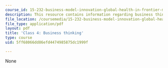 ```yaml
---
course_id: 15-232-business-model-innovation-global-health-in-frontier-markets-fall-2013
description: This resource contains information regarding business thinking.
file_location: /coursemedia/15-232-business-model-innovation-global-health-in-frontier-markets-fall-2013/5ff68066dd86efd4474985875dc1999f_MIT15_232F13_Class4.pdf
file_type: application/pdf
layout: pdf
title: 'Class 4: Business thinking'
type: course
uid: 5ff68066dd86efd4474985875dc1999f

---
```

None